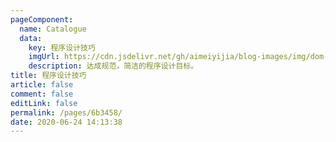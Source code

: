 ```yaml
---
pageComponent: 
  name: Catalogue
  data: 
    key: 程序设计技巧
    imgUrl: https://cdn.jsdelivr.net/gh/aimeiyijia/blog-images/img/dom-img.png
    description: 达成规范，简洁的程序设计目标。
title: 程序设计技巧
article: false
comment: false
editLink: false
permalink: /pages/6b3458/
date: 2020-06-24 14:13:38
---
```

